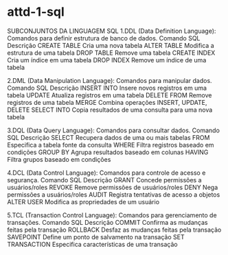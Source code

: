 # attd-1-sql

SUBCONJUNTOS DA LINGUAGEM SQL
1.DDL (Data Definition Language): Comandos para definir estrutura de banco de dados.
Comando SQL	Descrição
CREATE TABLE	Cria uma nova tabela
ALTER TABLE	Modifica a estrutura de uma tabela
DROP TABLE	Remove uma tabela
CREATE INDEX	Cria um índice em uma tabela
DROP INDEX	Remove um índice de uma tabela

2.DML (Data Manipulation Language): Comandos para manipular dados.
Comando SQL	Descrição
INSERT INTO	Insere novos registros em uma tabela
UPDATE		Atualiza registros em uma tabela
DELETE FROM	Remove registros de uma tabela
MERGE		Combina operações INSERT, UPDATE, DELETE
SELECT INTO	Copia resultados de uma consulta para uma nova tabela

3.DQL (Data Query Language): Comandos para consultar dados.
Comando SQL	Descrição
SELECT		Recupera dados de uma ou mais tabelas
FROM		Especifica a tabela fonte da consulta
WHERE		Filtra registros baseado em condições
GROUP BY	Agrupa resultados baseado em colunas
HAVING		Filtra grupos baseado em condições

4.DCL (Data Control Language): Comandos para controle de acesso e segurança.
Comando SQL	Descrição
GRANT		Concede permissões a usuários/roles
REVOKE		Remove permissões de usuários/roles
DENY		Nega permissões a usuários/roles
AUDIT		Registra tentativas de acesso a objetos
ALTER USER	Modifica as propriedades de um usuário

5.TCL (Transaction Control Language): Comandos para gerenciamento de transações.
Comando SQL	Descrição
COMMIT		Confirma as mudanças feitas pela transação
ROLLBACK	Desfaz as mudanças feitas pela transação
SAVEPOINT	Define um ponto de salvamento na transação
SET TRANSACTION	Especifica características de uma transação
